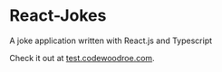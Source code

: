 # React-Jokes
A joke application written with React.js and Typescript

Check it out at <a href="https://test.codewoodroe.com/">test.codewoodroe.com</a>.

